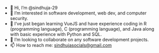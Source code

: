- 👋 Hi, I’m @sindhuja-29
- 👀 I’m interested in software development, web dev, and computer security.
- 🌱 I’ve just began learning VueJS and have experience coding in R (programming language), C (programming language), and Java along with basic experience    with Python and SQL.
- 💞️ I’m looking to collaborate on any software development projects.
- 📫 How to reach me: sindhujasocials@gmail.com

<!---
sindhuja-29/sindhuja-29 is a ✨ special ✨ repository because its `README.md` (this file) appears on your GitHub profile.
You can click the Preview link to take a look at your changes.
--->
